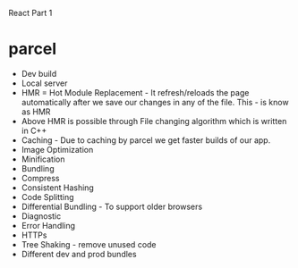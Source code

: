 React Part 1

# parcel
- Dev build
- Local server
- HMR = Hot Module Replacement - It refresh/reloads the page automatically after we save our changes in any of the file. This - is know as HMR
- Above HMR is possible through File changing algorithm which is written in C++
- Caching - Due to caching by parcel we get faster builds of our app.
- Image Optimization
- Minification
- Bundling
- Compress
- Consistent Hashing
- Code Splitting
- Differential Bundling - To support older browsers
- Diagnostic
- Error Handling
- HTTPs
- Tree Shaking - remove unused code
- Different dev and prod bundles